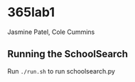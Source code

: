 # 365lab1
Jasmine Patel, Cole Cummins

## Running the SchoolSearch

Run `./run.sh` to run schoolsearch.py